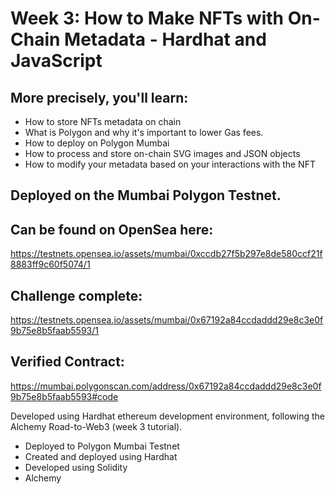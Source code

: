 # Week 3: How to Make NFTs with On-Chain Metadata - Hardhat and JavaScript

## More precisely, you'll learn:

- How to store NFTs metadata on chain
- What is Polygon and why it's important to lower Gas fees.
- How to deploy on Polygon Mumbai
- How to process and store on-chain SVG images and JSON objects
- How to modify your metadata based on your interactions with the NFT

## Deployed on the Mumbai Polygon Testnet.
## Can be found on OpenSea here:
<https://testnets.opensea.io/assets/mumbai/0xccdb27f5b297e8de580ccf21f8883ff9c60f5074/1>

## Challenge complete:
<https://testnets.opensea.io/assets/mumbai/0x67192a84ccdaddd29e8c3e0f9b75e8b5faab5593/1>

## Verified Contract:
<https://mumbai.polygonscan.com/address/0x67192a84ccdaddd29e8c3e0f9b75e8b5faab5593#code>

Developed using Hardhat ethereum development environment, following the Alchemy Road-to-Web3 (week 3 tutorial).

- Deployed to Polygon Mumbai Testnet
- Created and deployed using Hardhat
- Developed using Solidity
- Alchemy